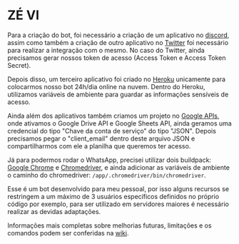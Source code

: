 # ZÉ VI

Para a criação do bot, foi necessário a criação de um aplicativo no [discord](https://discordapp.com/developers/applications/), assim como também a criação de outro aplicativo no [Twitter](https://apps.twitter.com) foi necessário para realizar a integração com o mesmo. No caso do Twitter, ainda precisamos gerar nossos token de acesso (Access Token e Access Token Secret).

Depois disso, um terceiro aplicativo foi criado no [Heroku](https://dashboard.heroku.com/apps/) unicamente para colocarmos nosso bot 24h/dia online na nuvem. Dentro do Heroku, utilizamos variáveis de ambiente para guardar as informações sensíveis de acesso. 

Ainda além dos aplicativos também criamos um projeto no [Google APIs](https://console.developers.google.com/apis/dashboard?), onde ativamos o Google Drive API e Google Sheets API, ainda geramos uma credencial do tipo "Chave da conta de serviço" do tipo "JSON". Depois precisamos pegar o "client_email" dentro deste arquivo JSON e compartilharmos com ele a planilha que queremos ter acesso.

Já para podermos rodar o WhatsApp, precisei utilizar dois buildpack: [Google Chrome](https://github.com/heroku/heroku-buildpack-google-chrome) e [Chromedriver](https://github.com/heroku/heroku-buildpack-chromedriver), e ainda adicionar as variáveis de ambiente o caminho do chromedriver: <code>/app/.chromedriver/bin/chromedriver</code>.

Esse é um bot desenvolvido para meu pessoal, por isso alguns recursos se restringem a um máximo de 3 usuários específicos definidos no próprio código por exemplo, para ser utilizado em servidores maiores é necessário realizar as devidas adaptações.

Informações mais completas sobre melhorias futuras, limitações e os comandos podem ser conferidas na [wiki](https://github.com/SapoGitHub/Ze-VI/wiki).
